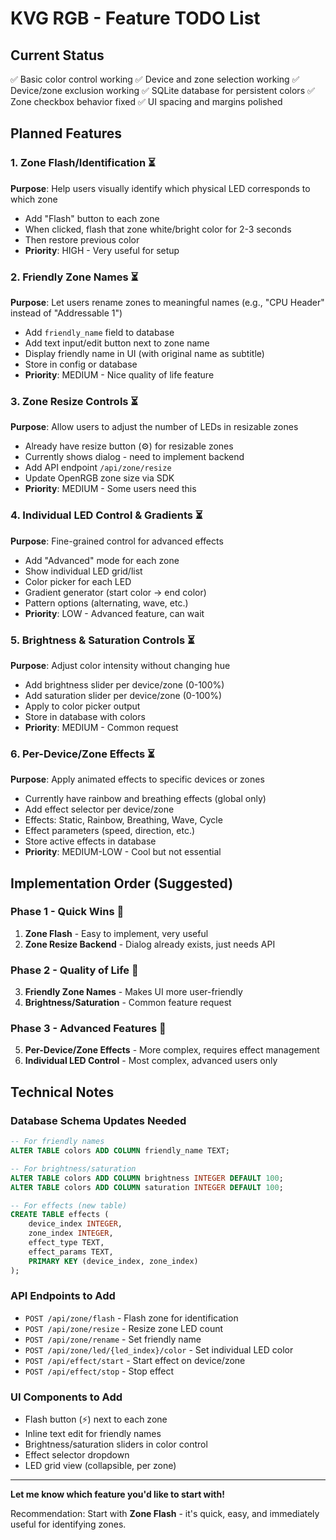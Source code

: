 # KVG RGB - Feature TODO List

## Current Status
✅ Basic color control working
✅ Device and zone selection working
✅ Device/zone exclusion working
✅ SQLite database for persistent colors
✅ Zone checkbox behavior fixed
✅ UI spacing and margins polished

## Planned Features

### 1. Zone Flash/Identification ⏳
**Purpose**: Help users visually identify which physical LED corresponds to which zone
- Add "Flash" button to each zone
- When clicked, flash that zone white/bright color for 2-3 seconds
- Then restore previous color
- **Priority**: HIGH - Very useful for setup

### 2. Friendly Zone Names ⏳
**Purpose**: Let users rename zones to meaningful names (e.g., "CPU Header" instead of "Addressable 1")
- Add `friendly_name` field to database
- Add text input/edit button next to zone name
- Display friendly name in UI (with original name as subtitle)
- Store in config or database
- **Priority**: MEDIUM - Nice quality of life feature

### 3. Zone Resize Controls ⏳
**Purpose**: Allow users to adjust the number of LEDs in resizable zones
- Already have resize button (⚙️) for resizable zones
- Currently shows dialog - need to implement backend
- Add API endpoint `/api/zone/resize`
- Update OpenRGB zone size via SDK
- **Priority**: MEDIUM - Some users need this

### 4. Individual LED Control & Gradients ⏳
**Purpose**: Fine-grained control for advanced effects
- Add "Advanced" mode for each zone
- Show individual LED grid/list
- Color picker for each LED
- Gradient generator (start color → end color)
- Pattern options (alternating, wave, etc.)
- **Priority**: LOW - Advanced feature, can wait

### 5. Brightness & Saturation Controls ⏳
**Purpose**: Adjust color intensity without changing hue
- Add brightness slider per device/zone (0-100%)
- Add saturation slider per device/zone (0-100%)
- Apply to color picker output
- Store in database with colors
- **Priority**: MEDIUM - Common request

### 6. Per-Device/Zone Effects ⏳
**Purpose**: Apply animated effects to specific devices or zones
- Currently have rainbow and breathing effects (global only)
- Add effect selector per device/zone
- Effects: Static, Rainbow, Breathing, Wave, Cycle
- Effect parameters (speed, direction, etc.)
- Store active effects in database
- **Priority**: MEDIUM-LOW - Cool but not essential

## Implementation Order (Suggested)

### Phase 1 - Quick Wins 🎯
1. **Zone Flash** - Easy to implement, very useful
2. **Zone Resize Backend** - Dialog already exists, just needs API

### Phase 2 - Quality of Life 🎨
3. **Friendly Zone Names** - Makes UI more user-friendly
4. **Brightness/Saturation** - Common feature request

### Phase 3 - Advanced Features 🚀
5. **Per-Device/Zone Effects** - More complex, requires effect management
6. **Individual LED Control** - Most complex, advanced users only

## Technical Notes

### Database Schema Updates Needed
```sql
-- For friendly names
ALTER TABLE colors ADD COLUMN friendly_name TEXT;

-- For brightness/saturation
ALTER TABLE colors ADD COLUMN brightness INTEGER DEFAULT 100;
ALTER TABLE colors ADD COLUMN saturation INTEGER DEFAULT 100;

-- For effects (new table)
CREATE TABLE effects (
    device_index INTEGER,
    zone_index INTEGER,
    effect_type TEXT,
    effect_params TEXT,
    PRIMARY KEY (device_index, zone_index)
);
```

### API Endpoints to Add
- `POST /api/zone/flash` - Flash zone for identification
- `POST /api/zone/resize` - Resize zone LED count
- `POST /api/zone/rename` - Set friendly name
- `POST /api/zone/led/{led_index}/color` - Set individual LED color
- `POST /api/effect/start` - Start effect on device/zone
- `POST /api/effect/stop` - Stop effect

### UI Components to Add
- Flash button (⚡) next to each zone
- Inline text edit for friendly names
- Brightness/saturation sliders in color control
- Effect selector dropdown
- LED grid view (collapsible, per zone)

---

**Let me know which feature you'd like to start with!** 

Recommendation: Start with **Zone Flash** - it's quick, easy, and immediately useful for identifying zones.
